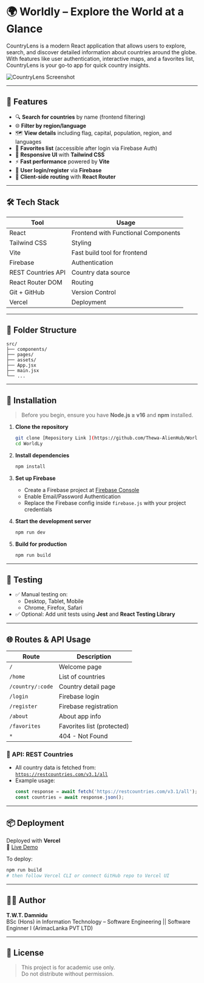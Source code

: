 # 🌍 Worldly – Explore the World at a Glance

CountryLens is a modern React application that allows users to explore, search, and discover detailed information about countries around the globe. With features like user authentication, interactive maps, and a favorites list, CountryLens is your go-to app for quick country insights.

![CountryLens Screenshot](./screenshots/homepage.png)

---

## 🚀 Features

- 🔍 **Search for countries** by name (frontend filtering)
- 🌐 **Filter by region/language**
- 🗺️ **View details** including flag, capital, population, region, and languages
- 💖 **Favorites list** (accessible after login via Firebase Auth)
- 📱 **Responsive UI** with **Tailwind CSS**
- ⚡ **Fast performance** powered by **Vite**
- 🔐 **User login/register** via **Firebase**
- 🧭 **Client-side routing** with **React Router**

---

## 🛠️ Tech Stack

| Tool            | Usage                                |
|-----------------|---------------------------------------|
| React           | Frontend with Functional Components   |
| Tailwind CSS    | Styling                               |
| Vite            | Fast build tool for frontend          |
| Firebase        | Authentication                        |
| REST Countries API | Country data source               |
| React Router DOM| Routing                               |
| Git + GitHub    | Version Control                       |
| Vercel          | Deployment                            |

---

## 📂 Folder Structure

```
src/
├── components/
├── pages/
├── assets/
├── App.jsx
├── main.jsx
└── ...
```

---

## 🔧 Installation

> Before you begin, ensure you have **Node.js ≥ v16** and **npm** installed.

1. **Clone the repository**
   ```bash
   git clone [Repository Link ](https://github.com/Thewa-AlienHub/WorldLy)
   cd WorldLy
   ```

2. **Install dependencies**
   ```bash
   npm install
   ```

3. **Set up Firebase**
   - Create a Firebase project at [Firebase Console](https://console.firebase.google.com/)
   - Enable Email/Password Authentication
   - Replace the Firebase config inside `firebase.js` with your project credentials

4. **Start the development server**
   ```bash
   npm run dev
   ```

5. **Build for production**
   ```bash
   npm run build
   ```

---

## 🧪 Testing

- ✅ Manual testing on:
  - Desktop, Tablet, Mobile
  - Chrome, Firefox, Safari
- ✅ Optional: Add unit tests using **Jest** and **React Testing Library**

---

## 🌐 Routes & API Usage

| Route               | Description                                |
|--------------------|--------------------------------------------|
| `/`                | Welcome page                               |
| `/home`            | List of countries                          |
| `/country/:code`   | Country detail page                        |
| `/login`           | Firebase login                             |
| `/register`        | Firebase registration                      |
| `/about`           | About app info                             |
| `/favorites`       | Favorites list (protected)                 |
| `*`                | 404 - Not Found                            |

### 🔗 API: REST Countries

- All country data is fetched from:  
  [`https://restcountries.com/v3.1/all`](https://restcountries.com/v3.1/all)
- Example usage:
  ```js
  const response = await fetch('https://restcountries.com/v3.1/all');
  const countries = await response.json();
  ```

---

## 📦 Deployment

Deployed with **Vercel**  
🔗 [Live Demo](https://world-ly.vercel.app/)

To deploy:
```bash
npm run build
# then follow Vercel CLI or connect GitHub repo to Vercel UI
```

---

## 👨‍🎓 Author

**T.W.T. Damnidu**  
BSc (Hons) in Information Technology – Software Engineering || Software Enginner I (ArimacLanka PVT LTD) 

---

## 📜 License

> This project is for academic use only.  
> Do not distribute without permission.